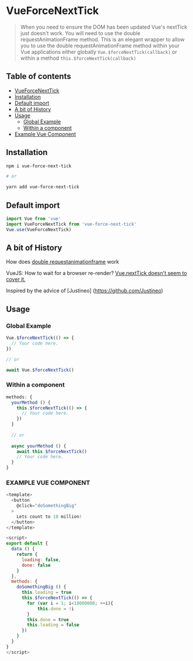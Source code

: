 # VueForceNextTick

>   When you need to ensure the DOM has been updated Vue's nextTick just doesn't work. You will need to use the double requestAnimationFrame method. This is an elegant wrapper to allow you to use the double requestAnimationFrame method within your Vue applications either globally `Vue.$forceNextTick(callback)` or within a method `this.$forceNextTick(callback)`


## Table of contents
* [VueForceNextTick](#vueforcenexttick)
* [Installation](#installation)
* [Default import](#default-import)
* [A bit of History](#a-bit-of-history)
* [Usage](#usage)
  * [Global Example](#global-example)
  * [Within a component](#within-a-component)
* [Example Vue Component](#example-vue-component)

## Installation

```bash
npm i vue-force-next-tick

# or

yarn add vue-force-next-tick
```

## Default import
```javascript
import Vue from 'vue'
import VueForceNextTick from 'vue-force-next-tick'
Vue.use(VueForceNextTick)
```

## A bit of History

How does [double requestanimationframe](https://stackoverflow.com/questions/44145740/how-does-double-requestanimationframe-work) work

VueJS: How to wait for a browser re-render? [Vue.nextTick doesn't seem to cover it.](https://github.com/vuejs/vue/issues/9200)

Inspired by the advice of [Justineo] (https://github.com/Justineo)

## Usage

### Global Example
```javascript
Vue.$forceNextTick(() => {
  // Your code here.
})

// or 

await Vue.$forceNextTick()
```

### Within a component
```javascript
methods: {
  yourMethod () {
    this.$forceNextTick(() => {
      // Your code here.
    })
  }
  
  // or 
  
  async yourMethod () {
    await this.$forceNextTick()
    // Your code here.
  }
}
```

### EXAMPLE VUE COMPONENT
```javascript
<template>
  <button
    @click="doSomethingBig"
  >
    Lets count to 10 million!
  </button>
</template>

<script>
export default {
  data () {
    return {
      loading: false,
      done: false
    }
  },
  methods: {
    doSomethingBig () {
      this.loading = true
      this.$forceNextTick(() => {
        for (var i = 1; i<10000000; ++i){
        	this.done = !i
        }
        this.done = true
        this.loading = false
      })
    }
  }
}
</script>
```
